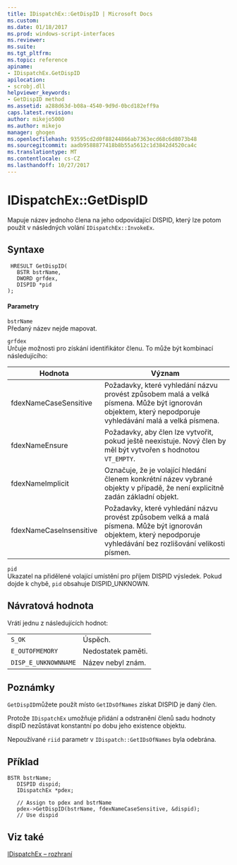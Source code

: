 ```yaml
---
title: IDispatchEx::GetDispID | Microsoft Docs
ms.custom: 
ms.date: 01/18/2017
ms.prod: windows-script-interfaces
ms.reviewer: 
ms.suite: 
ms.tgt_pltfrm: 
ms.topic: reference
apiname:
- IDispatchEx.GetDispID
apilocation:
- scrobj.dll
helpviewer_keywords:
- GetDispID method
ms.assetid: a288d63d-b08a-4540-9d9d-0bcd182eff9a
caps.latest.revision: 
author: mikejo5000
ms.author: mikejo
manager: ghogen
ms.openlocfilehash: 93595cd2d0f88244866ab7363ecd68c6d8073b48
ms.sourcegitcommit: aadb9588877418b8b55a5612c1d3842d4520ca4c
ms.translationtype: MT
ms.contentlocale: cs-CZ
ms.lasthandoff: 10/27/2017
---
```

# <a name="idispatchexgetdispid"></a>IDispatchEx::GetDispID
Mapuje název jednoho člena na jeho odpovídající DISPID, který lze potom použít v následných volání `IDispatchEx::InvokeEx`.  
  
## <a name="syntax"></a>Syntaxe  
  
```  
 HRESULT GetDispID(  
   BSTR bstrName,  
   DWORD grfdex,  
   DISPID *pid  
);  
```  
  
#### <a name="parameters"></a>Parametry  
 `bstrName`  
 Předaný název nejde mapovat.  
  
 `grfdex`  
 Určuje možnosti pro získání identifikátor členu. To může být kombinací následujícího:  
  
|Hodnota|Význam|  
|-----------|-------------|  
|fdexNameCaseSensitive|Požadavky, které vyhledání názvu provést způsobem malá a velká písmena. Může být ignorován objektem, který nepodporuje vyhledávání malá a velká písmena.|  
|fdexNameEnsure|Požadavky, aby člen lze vytvořit, pokud ještě neexistuje. Nový člen by měl být vytvořen s hodnotou `VT_EMPTY`.|  
|fdexNameImplicit|Označuje, že je volající hledání členem konkrétní název vybrané objekty v případě, že není explicitně zadán základní objekt.|  
|fdexNameCaseInsensitive|Požadavky, které vyhledání názvu provést způsobem velká a malá písmena. Může být ignorován objektem, který nepodporuje vyhledávání bez rozlišování velikosti písmen.|  
  
 `pid`  
 Ukazatel na přidělené volající umístění pro příjem DISPID výsledek. Pokud dojde k chybě, `pid` obsahuje DISPID_UNKNOWN.  
  
## <a name="return-value"></a>Návratová hodnota  
 Vrátí jednu z následujících hodnot:  
  
|||  
|-|-|  
|`S_OK`|Úspěch.|  
|`E_OUTOFMEMORY`|Nedostatek paměti.|  
|`DISP_E_UNKNOWNNAME`|Název nebyl znám.|  
  
## <a name="remarks"></a>Poznámky  
 `GetDispID`můžete použít místo `GetIDsOfNames` získat DISPID je daný člen.  
  
 Protože `IDispatchEx` umožňuje přidání a odstranění členů sadu hodnoty dispID nezůstávat konstantní po dobu jeho existence objektu.  
  
 Nepoužívané `riid` parametr v `IDispatch::GetIDsOfNames` byla odebrána.  
  
## <a name="example"></a>Příklad  
  
```  
BSTR bstrName;  
   DISPID dispid;  
   IDispatchEx *pdex;   
  
   // Assign to pdex and bstrName  
   pdex->GetDispID(bstrName, fdexNameCaseSensitive, &dispid);  
   // Use dispid  
```  
  
## <a name="see-also"></a>Viz také  
 [IDispatchEx – rozhraní](../../winscript/reference/idispatchex-interface.md)